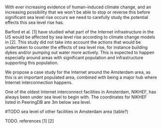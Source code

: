 With ever increasing evidence of human-induced climate change, and an increasing possibility that we won't be able
to stop or reverse this before significant sea level rise occurs we need to carefully study the potential effects
this sea level rise has.

Barford et al. [1] have studied what part of the Internet infrastructure in the US would be affected by sea level rise
according to climate change models in [2]. This study did not take into account the actions that would be undertaken to
counter the effects of sea level rise, for instance building dykes and/or pumping out water more actively. This is expected
to happen especially around areas with significant population and infrastructure supporting this population.

We propose a case study for the Internet around the Amsterdam area, as this is an important populated area, combined with
being a major hub where Internet interconnection happens.

One of the oldest Internet interconnect facilities in Amsterdam, NIKHEF, has always been under sea level to begin with. 
The coordinates for NIKHEF listed in PeeringDB are 3m below sea level.

#TODO sea level of other facilities in Amsterdam area (table?)

TODO. references 
[1]
[2]
